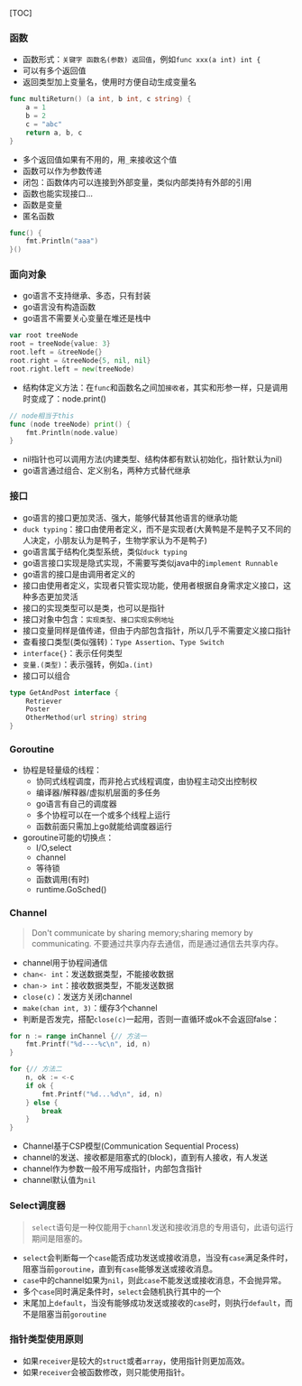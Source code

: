 [TOC]

### 函数
* 函数形式：`关键字 函数名(参数) 返回值`，例如`func xxx(a int) int {`
* 可以有多个返回值
* 返回类型加上变量名，使用时方便自动生成变量名
```go
func multiReturn() (a int, b int, c string) {
	a = 1
	b = 2
	c = "abc"
	return a, b, c
}
```
* 多个返回值如果有不用的，用`_`来接收这个值
* 函数可以作为参数传递
* 闭包：函数体内可以连接到外部变量，类似内部类持有外部的引用
* 函数也能实现接口...
* 函数是变量
* 匿名函数
```go
func() {
	fmt.Println("aaa")
}()
```

### 面向对象
* go语言不支持继承、多态，只有封装
* go语言没有构造函数
* go语言不需要关心变量在堆还是栈中
```go
var root treeNode
root = treeNode{value: 3}
root.left = &treeNode{}
root.right = &treeNode{5, nil, nil}
root.right.left = new(treeNode)
```
* 结构体定义方法：在`func`和函数名之间加`接收者`，其实和形参一样，只是调用时变成了：node.print()
```go
// node相当于this
func (node treeNode) print() {
	fmt.Println(node.value)
}
```
* nil指针也可以调用方法(内建类型、结构体都有默认初始化，指针默认为nil)
* go语言通过组合、定义别名，两种方式替代继承

### 接口
* go语言的接口更加灵活、强大，能够代替其他语言的继承功能
* `duck typing`：接口由使用者定义，而不是实现者(大黄鸭是不是鸭子又不同的人决定，小朋友认为是鸭子，生物学家认为不是鸭子)
* go语言属于结构化类型系统，类似`duck typing`
* go语言接口实现是隐式实现，不需要写类似java中的`implement Runnable`
* go语言的接口是由调用者定义的
* 接口由使用者定义，实现者只管实现功能，使用者根据自身需求定义接口，这种多态更加灵活
* 接口的实现类型可以是类，也可以是指针
* 接口对象中包含：`实现类型`、`接口实现实例地址`
* 接口变量同样是值传递，但由于内部包含指针，所以几乎不需要定义接口指针
* 查看接口类型(类似强转)：`Type Assertion`、`Type Switch`
* `interface{}`：表示任何类型
* `变量.(类型)`：表示强转，例如`a.(int)`
* 接口可以组合
```go
type GetAndPost interface {
	Retriever
	Poster
	OtherMethod(url string) string
}
```

### Goroutine
* 协程是轻量级的线程：
	* 协同式线程调度，而非抢占式线程调度，由协程主动交出控制权
	* 编译器/解释器/虚拟机层面的多任务
	* go语言有自己的调度器
	* 多个协程可以在一个或多个线程上运行
	* 函数前面只需加上go就能给调度器运行
* goroutine可能的切换点：
	* I/O,select
	* channel
	* 等待锁
	* 函数调用(有时)
	* runtime.GoSched()

### Channel
> Don't communicate by sharing memory;sharing memory by communicating.
> 不要通过共享内存去通信，而是通过通信去共享内存。

* channel用于协程间通信
* `chan<- int`：发送数据类型，不能接收数据
* `chan-> int`：接收数据类型，不能发送数据
* `close(c)`：发送方关闭channel
* `make(chan int, 3)`：缓存3个channel
* 判断是否发完，搭配`close(c)`一起用，否则一直循环或ok不会返回false：
```go
for n := range inChannel {// 方法一
	fmt.Printf("%d----%c\n", id, n)
}

for {// 方法二
	n, ok := <-c
	if ok {
		fmt.Printf("%d...%d\n", id, n)
	} else {
		break
	}
}	
```
* Channel基于CSP模型(Communication Sequential Process)
* channel的发送、接收都是阻塞式的(block)，直到有人接收，有人发送
* channel作为参数一般不用写成指针，内部包含指针
* channel默认值为`nil`

### Select调度器
> `select`语句是一种仅能用于`channl`发送和接收消息的专用语句，此语句运行期间是阻塞的。

* `select`会判断每一个`case`能否成功发送或接收消息，当没有`case`满足条件时，阻塞当前`goroutine`，直到有`case`能够发送或接收消息。
* `case`中的channel如果为`nil`，则此`case`不能发送或接收消息，不会抛异常。
* 多个`case`同时满足条件时，`select`会随机执行其中的一个
* 末尾加上`default`，当没有能够成功发送或接收的`case`时，则执行`default`，而不是阻塞当前`goroutine`

### 指针类型使用原则
* 如果`receiver`是较大的`struct`或者`array`，使用指针则更加高效。
* 如果`receiver`会被函数修改，则只能使用指针。

